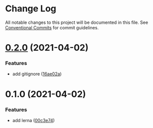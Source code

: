 # Change Log

All notable changes to this project will be documented in this file.
See [Conventional Commits](https://conventionalcommits.org) for commit guidelines.

# [0.2.0](https://github.com/syw123456/lerna-app/compare/feu-app@0.1.0...feu-app@0.2.0) (2021-04-02)


### Features

* add gitignore ([16ae02a](https://github.com/syw123456/lerna-app/commit/16ae02a9a207d7cd95c05f3180e1d3deffd9abb5))





# 0.1.0 (2021-04-02)


### Features

* add lerna ([00c3e74](https://github.com/syw123456/lerna-app/commit/00c3e748afb0e5b3430108a8008caa344948ee2c))
